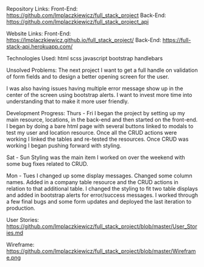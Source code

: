 Repository Links:
Front-End: https://github.com/lmplaczkiewicz/full_stack_project
Back-End: https://github.com/lmplaczkiewicz/full_stack_project_api

Website Links:
Front-End: https://lmplaczkiewicz.github.io/full_stack_project/
Back-End: https://full-stack-api.herokuapp.com/

Technologies Used:
html
scss
javascript
bootstrap
handlebars

Unsolved Problems:
The next project I want to get a full handle on validation of form fields and to design a better opening screen for the user.

I was also having issues having multiple error message show up in the center of the screen using bootstrap alerts. I want to invest more time into understanding that to make it more user friendly.

Development Progress:
Thurs - Fri
I began the project by setting up my main resource, locations, in the back-end and then started on the front-end. I began by doing a bare html page with several buttons linked to modals to test my user and location resource. Once all the CRUD actions were working I linked the tables and re-tested the resources. Once CRUD was working I began pushing forward with styling.

Sat - Sun
Styling was the main item I worked on over the weekend with some bug fixes related to CRUD.

Mon - Tues
I changed up some display messages. Changed some column names. Added in a company table resource and the CRUD actions in relation to that additional table. I changed the styling to fit two table displays and added in bootstrap alerts for error/success messages. I worked through a few final bugs and some form updates and deployed the last iteration to production.

User Stories:
https://github.com/lmplaczkiewicz/full_stack_project/blob/master/User_Stories.md

Wireframe:
https://github.com/lmplaczkiewicz/full_stack_project/blob/master/Wireframe.png
